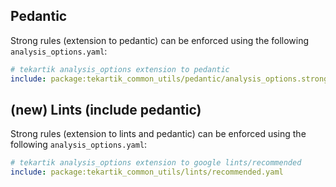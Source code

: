 ## Pedantic

Strong rules (extension to pedantic) can be enforced using the following
`analysis_options.yaml`:

```yaml
# tekartik analysis_options extension to pedantic
include: package:tekartik_common_utils/pedantic/analysis_options.strong_mode.yaml
```

## (new) Lints (include pedantic)

Strong rules (extension to lints and pedantic) can be enforced using the following
`analysis_options.yaml`:

```yaml
# tekartik analysis_options extension to google lints/recommended
include: package:tekartik_common_utils/lints/recommended.yaml
```
